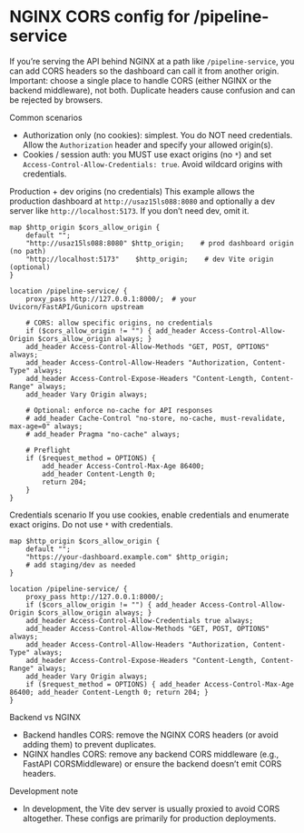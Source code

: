 # NGINX CORS config for /pipeline-service

If you’re serving the API behind NGINX at a path like `/pipeline-service`, you can add CORS headers so the dashboard can call it from another origin. Important: choose a single place to handle CORS (either NGINX or the backend middleware), not both. Duplicate headers cause confusion and can be rejected by browsers.

Common scenarios
- Authorization only (no cookies): simplest. You do NOT need credentials. Allow the `Authorization` header and specify your allowed origin(s).
- Cookies / session auth: you MUST use exact origins (no `*`) and set `Access-Control-Allow-Credentials: true`. Avoid wildcard origins with credentials.

Production + dev origins (no credentials)
This example allows the production dashboard at `http://usaz15ls088:8080` and optionally a dev server like `http://localhost:5173`. If you don’t need dev, omit it.

```
map $http_origin $cors_allow_origin {
    default "";
    "http://usaz15ls088:8080" $http_origin;    # prod dashboard origin (no path)
    "http://localhost:5173"    $http_origin;    # dev Vite origin (optional)
}

location /pipeline-service/ {
    proxy_pass http://127.0.0.1:8000/;  # your Uvicorn/FastAPI/Gunicorn upstream

    # CORS: allow specific origins, no credentials
    if ($cors_allow_origin != "") { add_header Access-Control-Allow-Origin $cors_allow_origin always; }
    add_header Access-Control-Allow-Methods "GET, POST, OPTIONS" always;
    add_header Access-Control-Allow-Headers "Authorization, Content-Type" always;
    add_header Access-Control-Expose-Headers "Content-Length, Content-Range" always;
    add_header Vary Origin always;

    # Optional: enforce no-cache for API responses
    # add_header Cache-Control "no-store, no-cache, must-revalidate, max-age=0" always;
    # add_header Pragma "no-cache" always;

    # Preflight
    if ($request_method = OPTIONS) {
        add_header Access-Control-Max-Age 86400;
        add_header Content-Length 0;
        return 204;
    }
}
```

Credentials scenario
If you use cookies, enable credentials and enumerate exact origins. Do not use `*` with credentials.

```
map $http_origin $cors_allow_origin {
    default "";
    "https://your-dashboard.example.com" $http_origin;
    # add staging/dev as needed
}

location /pipeline-service/ {
    proxy_pass http://127.0.0.1:8000/;
    if ($cors_allow_origin != "") { add_header Access-Control-Allow-Origin $cors_allow_origin always; }
    add_header Access-Control-Allow-Credentials true always;
    add_header Access-Control-Allow-Methods "GET, POST, OPTIONS" always;
    add_header Access-Control-Allow-Headers "Authorization, Content-Type" always;
    add_header Access-Control-Expose-Headers "Content-Length, Content-Range" always;
    add_header Vary Origin always;
    if ($request_method = OPTIONS) { add_header Access-Control-Max-Age 86400; add_header Content-Length 0; return 204; }
}
```

Backend vs NGINX
- Backend handles CORS: remove the NGINX CORS headers (or avoid adding them) to prevent duplicates.
- NGINX handles CORS: remove any backend CORS middleware (e.g., FastAPI CORSMiddleware) or ensure the backend doesn’t emit CORS headers.

Development note
- In development, the Vite dev server is usually proxied to avoid CORS altogether. These configs are primarily for production deployments.
